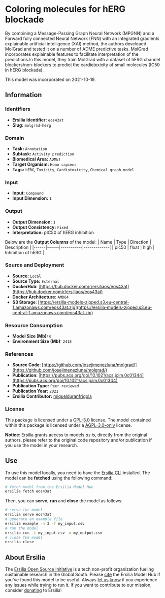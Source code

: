 # Coloring molecules for hERG blockade

By combining a Message-Passing Graph Neural Network (MPGNN) and a Forward fully connected Neural Network (FNN) with an integrated gradients explainable artificial intelligence (XAI) method, the authors developed MolGrad and tested it on a number of ADME predictive tasks. MolGrad incorporates explainable features to facilitate interpretation of the predictions.In this model, they train MolGrad with a dataset of hERG channel blockers/non-blockers to predict the cardiotoxicity of small molecules (IC50 in hERG blockade).

This model was incorporated on 2021-10-19.

## Information
### Identifiers
- **Ersilia Identifier:** `eos43at`
- **Slug:** `molgrad-herg`

### Domain
- **Task:** `Annotation`
- **Subtask:** `Activity prediction`
- **Biomedical Area:** `ADMET`
- **Target Organism:** `Homo sapiens`
- **Tags:** `hERG`, `Toxicity`, `Cardiotoxicity`, `Chemical graph model`

### Input
- **Input:** `Compound`
- **Input Dimension:** `1`

### Output
- **Output Dimension:** `1`
- **Output Consistency:** `Fixed`
- **Interpretation:** pIC50 of hERG inhibition

Below are the **Output Columns** of the model:
| Name | Type | Direction | Description |
|------|------|-----------|-------------|
| pic50 | float | high | Inhibition of hERG |


### Source and Deployment
- **Source:** `Local`
- **Source Type:** `External`
- **DockerHub**: [https://hub.docker.com/r/ersiliaos/eos43at](https://hub.docker.com/r/ersiliaos/eos43at)
- **Docker Architecture:** `AMD64`
- **S3 Storage**: [https://ersilia-models-zipped.s3.eu-central-1.amazonaws.com/eos43at.zip](https://ersilia-models-zipped.s3.eu-central-1.amazonaws.com/eos43at.zip)

### Resource Consumption
- **Model Size (Mb):** `6`
- **Environment Size (Mb):** `2418`


### References
- **Source Code**: [https://github.com/josejimenezluna/molgrad/](https://github.com/josejimenezluna/molgrad/)
- **Publication**: [https://pubs.acs.org/doi/10.1021/acs.jcim.0c01344](https://pubs.acs.org/doi/10.1021/acs.jcim.0c01344)
- **Publication Type:** `Peer reviewed`
- **Publication Year:** `2021`
- **Ersilia Contributor:** [miquelduranfrigola](https://github.com/miquelduranfrigola)

### License
This package is licensed under a [GPL-3.0](https://github.com/ersilia-os/ersilia/blob/master/LICENSE) license. The model contained within this package is licensed under a [AGPL-3.0-only](LICENSE) license.

**Notice**: Ersilia grants access to models _as is_, directly from the original authors, please refer to the original code repository and/or publication if you use the model in your research.


## Use
To use this model locally, you need to have the [Ersilia CLI](https://github.com/ersilia-os/ersilia) installed.
The model can be **fetched** using the following command:
```bash
# fetch model from the Ersilia Model Hub
ersilia fetch eos43at
```
Then, you can **serve**, **run** and **close** the model as follows:
```bash
# serve the model
ersilia serve eos43at
# generate an example file
ersilia example -n 3 -f my_input.csv
# run the model
ersilia run -i my_input.csv -o my_output.csv
# close the model
ersilia close
```

## About Ersilia
The [Ersilia Open Source Initiative](https://ersilia.io) is a tech non-profit organization fueling sustainable research in the Global South.
Please [cite](https://github.com/ersilia-os/ersilia/blob/master/CITATION.cff) the Ersilia Model Hub if you've found this model to be useful. Always [let us know](https://github.com/ersilia-os/ersilia/issues) if you experience any issues while trying to run it.
If you want to contribute to our mission, consider [donating](https://www.ersilia.io/donate) to Ersilia!
